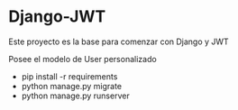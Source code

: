 # Django-JWT

Este proyecto es la base para comenzar con Django y JWT

Posee el modelo de User personalizado

- pip install -r requirements
- python manage.py migrate
- python manage.py runserver
